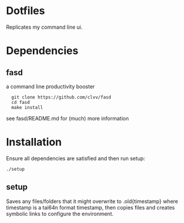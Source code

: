 # Dotfiles

Replicates my command line ui.

# Dependencies

## fasd

a command line productivity booster

```
  git clone https://github.com/clvv/fasd
  cd fasd
  make install
```

see fasd/README.md for (much) more information

# Installation

Ensure all dependencies are satisfied and then run setup:

```
./setup
```

## setup

Saves any files/folders that it might overwrite to .old{timestamp} where timestamp is a tai64n format timestamp, then copies files and creates symbolic links to configure the environment.

